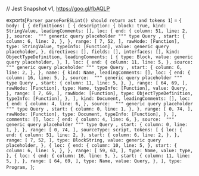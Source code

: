// Jest Snapshot v1, https://goo.gl/fbAQLP

exports[`Parser parseForESLint() should return ast and tokens 1`] = `
{
  body: [
    {
      definitions: [
        {
          description: {
            block: true,
            kind: StringValue,
            leadingComments: [],
            loc: {
              end: {
                column: 51,
                line: 2,
              },
              source: 
      """
      generic query placeholder
      """
      type Query
    ,
              start: {
                column: 6,
                line: 2,
              },
            },
            range: [
              7,
              52,
            ],
            rawNode: [Function],
            type: StringValue,
            typeInfo: [Function],
            value: generic query placeholder,
          },
          directives: [],
          fields: [],
          interfaces: [],
          kind: ObjectTypeDefinition,
          leadingComments: [
            {
              type: Block,
              value: generic query placeholder,
            },
          ],
          loc: {
            end: {
              column: 11,
              line: 5,
            },
            source: 
      """
      generic query placeholder
      """
      type Query
    ,
            start: {
              column: 6,
              line: 2,
            },
          },
          name: {
            kind: Name,
            leadingComments: [],
            loc: {
              end: {
                column: 16,
                line: 5,
              },
              source: 
      """
      generic query placeholder
      """
      type Query
    ,
              start: {
                column: 11,
                line: 5,
              },
            },
            range: [
              64,
              69,
            ],
            rawNode: [Function],
            type: Name,
            typeInfo: [Function],
            value: Query,
          },
          range: [
            7,
            69,
          ],
          rawNode: [Function],
          type: ObjectTypeDefinition,
          typeInfo: [Function],
        },
      ],
      kind: Document,
      leadingComments: [],
      loc: {
        end: {
          column: 4,
          line: 6,
        },
        source: 
      """
      generic query placeholder
      """
      type Query
    ,
        start: {
          column: 0,
          line: 1,
        },
      },
      range: [
        0,
        74,
      ],
      rawNode: [Function],
      type: Document,
      typeInfo: [Function],
    },
  ],
  comments: [],
  loc: {
    end: {
      column: 4,
      line: 6,
    },
    source: 
      """
      generic query placeholder
      """
      type Query
    ,
    start: {
      column: 0,
      line: 1,
    },
  },
  range: [
    0,
    74,
  ],
  sourceType: script,
  tokens: [
    {
      loc: {
        end: {
          column: 51,
          line: 2,
        },
        start: {
          column: 6,
          line: 2,
        },
      },
      range: [
        7,
        52,
      ],
      type: BlockString,
      value: generic query placeholder,
    },
    {
      loc: {
        end: {
          column: 10,
          line: 5,
        },
        start: {
          column: 6,
          line: 5,
        },
      },
      range: [
        59,
        63,
      ],
      type: Name,
      value: type,
    },
    {
      loc: {
        end: {
          column: 16,
          line: 5,
        },
        start: {
          column: 11,
          line: 5,
        },
      },
      range: [
        64,
        69,
      ],
      type: Name,
      value: Query,
    },
  ],
  type: Program,
}
`;
